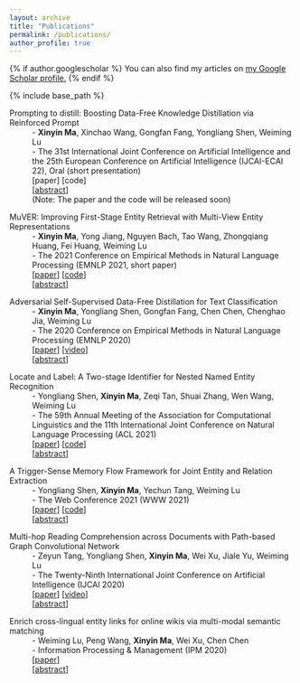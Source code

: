 ```yaml
---
layout: archive
title: "Publications"
permalink: /publications/
author_profile: true
---
```


{% if author.googlescholar %}
  You can also find my articles on <u><a href="{{author.googlescholar}}">my Google Scholar profile</a>.</u>
{% endif %}

{% include base_path %}

<script type="text/javascript" src="{{ base_path }}/assets/js/jquery-3.6.0.min.js"></script>

<div class="publication">
    <dl class="description">
        <dt class="ptitle">Prompting to distill: Boosting Data-Free Knowledge Distillation via Reinforced Prompt</dt>
        <dd>- <b>Xinyin Ma</b>, Xinchao Wang, Gongfan Fang, Yongliang Shen, Weiming Lu <br></dd>
        <dd>- The 31st International Joint Conference on Artificial Intelligence and the 25th European Conference on Artificial Intelligence (IJCAI-ECAI 22), Oral (short presentation)</dd>
        <dd>
            [<a class="plink" target="_blank">paper</a>]
            [<a class="plink" target="_blank">code</a>]
            <div class="link2">
                [<a class="fakelink plink" href="" onclick="$(this).siblings('.abstract').slideToggle()">abstract</a>]
                <div class="abstract"  style="overflow: hidden; display: none;">  
                    <p> Data-free knowledge distillation (DFKD) conducts knowledge distillation via eliminating the dependence of original training data, and has recently achieved impressive results in accelerating pre-trained language models. At the heart of DFKD is toreconstruct a synthetic dataset by invertingthe parameters of the uncompressed model. Prior DFKD approaches, however, havelargely relied on hand-crafted priors of the target data distribution for the reconstruction, which can be inevitably biased and often incompetent to capture the intrinsic distributions. To address this problem, we propose a prompt-based method, termed as PromptDFD, that allows us to take advantage of learned language priors, which effectively harmonizes the synthetic sentences to be semantically and grammatically correct. Specifically, PromptDFD leverages a pre-trained generative model to provide language priors and introduces a reinforced topic prompter to control data synthesis, making the generated samples thematically relevant and  semantically plausible, and thus friendly to downstream tasks. As shown in our experiments, the proposed method substantially improves the synthesis quality and achieves considerable improvements on distillation performance. In some cases, PromptDFD even gives rise to results on par with those from the data-driven knowledge distillation with access to the original training data. </p>
                </div>
            </div> 
            (Note: The paper and the code will be released soon) 
        </dd>
    </dl>
</div>

<div class="publication">
    <dl class="description">
        <dt class="ptitle">MuVER: Improving First-Stage Entity Retrieval with Multi-View Entity Representations</dt>
        <dd>- <b>Xinyin Ma</b>, Yong Jiang, Nguyen Bach, Tao Wang, Zhongqiang Huang, Fei Huang, Weiming Lu <br></dd>
        <dd>- The 2021 Conference on Empirical Methods in Natural Language Processing (EMNLP 2021, short paper)</dd>
        <dd>
            [<a class="plink" href="https://aclanthology.org/2021.emnlp-main.205.pdf" target="_blank">paper</a>]
            [<a class="plink" href="https://github.com/alibaba-nlp/muver" target="_blank">code</a>] 
            <div class="link2">
                [<a class="fakelink plink" href="" onclick="$(this).siblings('.abstract').slideToggle()">abstract</a>]
                <div class="abstract"  style="overflow: hidden; display: none;">  
                    <p> Entity retrieval, which aims at disambiguating mentions to canonical entities from massive KBs, is essential for many tasks in natural language processing. Recent progress in entity retrieval shows that the dual-encoder structure is a powerful and efficient framework to nominate candidates if entities are only identified by descriptions. However, they ignore the property that meanings of entity mentions diverge in different contexts and are related to various portions of descriptions, which are treated equally in previous works. In this work, we propose Multi-View Entity Representations (MuVER), a novel approach for entity retrieval that constructs multi-view representations for entity descriptions and approximates the optimal view for mentions via a heuristic searching method. Our method achieves the state-of-the-art performance on ZESHEL and improves the quality of candidates on three standard Entity Linking datasets. </p>
                </div>
            </div> 
        </dd>
    </dl>
</div>

<div class="publication">
    <dl class="description">
        <dt class="ptitle">Adversarial Self-Supervised Data-Free Distillation for Text Classification</dt>
        <dd>- <b>Xinyin Ma</b>, Yongliang Shen, Gongfan Fang, Chen Chen, Chenghao Jia, Weiming Lu <br></dd>
        <dd>- The 2020 Conference on Empirical Methods in Natural Language Processing (EMNLP 2020)</dd>
        <dd>
            [<a class="plink" href="https://aclanthology.org/2020.emnlp-main.499.pdf" target="_blank">paper</a>]
            [<a class="plink" href="https://slideslive.com/38938706/adversarial-selfsupervised-datafree-distillation-for-text-classification" target="_blank">video</a>]
            <div class="link2">
                [<a class="fakelink plink" href="" onclick="$(this).siblings('.abstract').slideToggle()">abstract</a>]
                <div class="abstract"  style="overflow: hidden; display: none;">  
                    <p> Large pre-trained transformer-based language models have achieved impressive results on a wide range of NLP tasks. In the past few years, Knowledge Distillation(KD) has become a popular paradigm to compress a computationally expensive model to a resource-efficient lightweight model. However, most KD algorithms, especially in NLP, rely on the accessibility of the original training dataset, which may be unavailable due to privacy issues. To tackle this problem, we propose a novel two-stage data-free distillation method, named Adversarial self-Supervised Data-Free Distillation (AS-DFD), which is designed for compressing large-scale transformer-based models (e.g., BERT). To avoid text generation in discrete space, we introduce a Plug & Play Embedding Guessing method to craft pseudo embeddings from the teacher’s hidden knowledge. Meanwhile, with a self-supervised module to quantify the student’s ability, we adapt the difficulty of pseudo embeddings in an adversarial training manner. To the best of our knowledge, our framework is the first data-free distillation framework designed for NLP tasks. We verify the effectiveness of our method on several text classification datasets. </p>
                </div>
            </div> 
        </dd>
    </dl>
</div>

<div class="publication">
    <dl class="description">
        <dt class="ptitle">Locate and Label: A Two-stage Identifier for Nested Named Entity Recognition</dt>
        <dd>- Yongliang Shen, <b>Xinyin Ma</b>, Zeqi Tan, Shuai Zhang, Wen Wang, Weiming Lu <br></dd>
        <dd>- The 59th Annual Meeting of the Association for Computational Linguistics and the 11th International Joint Conference on Natural Language Processing (ACL 2021)</dd>
        <dd>
            [<a class="plink" href="https://aclanthology.org/2021.acl-long.216.pdf" target="_blank">paper</a>]
            [<a class="plink" href="https://github.com/tricktreat/locate-and-label" target="_blank">code</a>] 
            <div class="link2">
                [<a class="fakelink plink" href="" onclick="$(this).siblings('.abstract').slideToggle()">abstract</a>]
                <div class="abstract"  style="overflow: hidden; display: none;">  
                    <p> Named entity recognition (NER) is a well-studied task in natural language processing. Traditional NER research only deals with flat entities and ignores nested entities. The span-based methods treat entity recognition as a span classification task. Although these methods have the innate ability to handle nested NER, they suffer from high computational cost, ignorance of boundary information, under-utilization of the spans that partially match with entities, and difficulties in long entity recognition. To tackle these issues, we propose a two-stage entity identifier. First we generate span proposals by filtering and boundary regression on the seed spans to locate the entities, and then label the boundary-adjusted span proposals with the corresponding categories. Our method effectively utilizes the boundary information of entities and partially matched spans during training. Through boundary regression, entities of any length can be covered theoretically, which improves the ability to recognize long entities. In addition, many low-quality seed spans are filtered out in the first stage, which reduces the time complexity of inference. Experiments on nested NER datasets demonstrate that our proposed method outperforms previous state-of-the-art models. </p>
                </div>
            </div> 
        </dd>
    </dl>
</div>

<div class="publication">
    <dl class="description">
        <dt class="ptitle">A Trigger-Sense Memory Flow Framework for Joint Entity and Relation Extraction</dt>
        <dd>- Yongliang Shen, <b>Xinyin Ma</b>, Yechun Tang, Weiming Lu <br></dd>
        <dd>- The Web Conference 2021 (WWW 2021)</dd>
        <dd>
            [<a class="plink" href="https://dl.acm.org/doi/abs/10.1145/3442381.3449895" target="_blank">paper</a>]
            [<a class="plink" href="https://github.com/tricktreat/trimf" target="_blank">code</a>]
            <div class="link2">
                [<a class="fakelink plink" href="" onclick="$(this).siblings('.abstract').slideToggle()">abstract</a>]
                <div class="abstract"  style="overflow: hidden; display: none;">  
                    <p> Joint entity and relation extraction framework constructs a unified model to perform entity recognition and relation extraction simultaneously, which can exploit the dependency between the two tasks to mitigate the error propagation problem suffered by the pipeline model. Current efforts on joint entity and relation extraction focus on enhancing the interaction between entity recognition and relation extraction through parameter sharing, joint decoding, or other ad-hoc tricks (e.g., modeled as a semi-Markov decision process, cast as a multi-round reading comprehension task). However, there are still two issues on the table. First, the interaction utilized by most methods is still weak and uni-directional, which is unable to model the mutual dependency between the two tasks. Second, relation triggers are ignored by most methods, which can help explain why humans would extract a relation in the sentence. They’re essential for relation extraction but overlooked. To this end, we present a Trigger-Sense Memory Flow Framework (TriMF) for joint entity and relation extraction. We build a memory module to remember category representations learned in entity recognition and relation extraction tasks. And based on it, we design a multi-level memory flow attention mechanism to enhance the bi-directional interaction between entity recognition and relation extraction. Moreover, without any human annotations, our model can enhance relation trigger information in a sentence through a trigger sensor module, which improves the model performance and makes model predictions with better interpretation. Experiment results show that our proposed framework achieves state-of-the-art results by improves the relation F1 to 52.44% (+3.2%) on SciERC, 66.49% (+4.9%) on ACE05, 72.35% (+0.6%) on CoNLL04 and 80.66% (+2.3%) on ADE. </p>
                </div>
            </div> 
        </dd>
    </dl>
</div>

<div class="publication">
    <dl class="description">
        <dt class="ptitle">Multi-hop Reading Comprehension across Documents with Path-based Graph Convolutional Network</dt>
        <dd>- Zeyun Tang, Yongliang Shen, <b>Xinyin Ma</b>, Wei Xu, Jiale Yu, Weiming Lu <br></dd>
        <dd>- The Twenty-Ninth International Joint Conference on Artificial Intelligence (IJCAI 2020)</dd>
        <dd>
            [<a class="plink" href="https://www.ijcai.org/proceedings/2020/0540.pdf" target="_blank">paper</a>]
            [<a class="plink" href="https://www.ijcai.org/proceedings/2020/video/26636" target="_blank">video</a>]
            <div class="link2">
                [<a class="fakelink plink" href="" onclick="$(this).siblings('.abstract').slideToggle()">abstract</a>]
                <div class="abstract"  style="overflow: hidden; display: none;">  
                    <p> Multi-hop reading comprehension across multiple documents attracts much attentions recently. In this paper, we propose a novel approach to tackle this multi-hop reading comprehension problem. Inspired by the human reasoning processing, we introduce a path-based graph with reasoning paths which extracted from supporting documents. The path-based graph can combine both the idea of the graph-based and path-based approaches, so it is better for multi-hop reasoning. Meanwhile, we propose Gated-GCN to accumulate evidences on the path-based graph, which contains a new question-aware gating mechanism to regulate the usefulness of information propagating across documents and add question information during reasoning. We evaluate our approach on WikiHop dataset, and our approach achieves the the-state-of-art accuracy against previous published approaches. Especially, our ensemble model surpasses the human performance by 4.2%. </p>
                </div>
            </div> 
        </dd>
    </dl>
</div>

<div class="publication">
    <dl class="description">
        <dt class="ptitle">Enrich cross-lingual entity links for online wikis via multi-modal semantic matching</dt>
        <dd>- Weiming Lu, Peng Wang, <b>Xinyin Ma</b>, Wei Xu, Chen Chen <br></dd>
        <dd>- Information Processing & Management (IPM 2020)</dd>
        <dd>
            [<a class="plink" href="https://www.sciencedirect.com/science/article/abs/pii/S0306457319309094" target="_blank">paper</a>]
            <div class="link2">
                [<a class="fakelink plink" href="" onclick="$(this).siblings('.abstract').slideToggle()">abstract</a>]
                <div class="abstract"  style="overflow: hidden; display: none;">  
                    <p> The task of enriching cross-lingual links is to find articles in different languages but representing the same real-world object between multilingual Wikis. In this paper, we propose a novel Multi-Modal Semantic Matching approach, called MMSM, to enrich cross-lingual links for online Wikis. Specifically, MMSM jointly trains two novel end-to-end neural matching models, Entity Description Matching Model and Entity Image Matching Model, which can utilize entity description and images for the cross-lingual entity matching. To the best of our knowledge, it is the first work to utilize multi-modal information to enrich cross-lingual entity links. In the experiments on three datasets CEMZH−ENEasy, CEMZH−ENChallenge and CEMFR−ENEasy, our approach gets the best performance compared with other baseline approaches. </p>
                </div>
            </div> 
        </dd>
    </dl>
</div>
 
